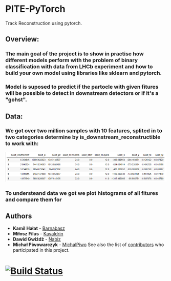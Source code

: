 # PITE-PyTorch
Track Reconstruction using pytorch.

## Overview:

### The main goal of the project is to show in practise how different models perform with the problem of binary classification with data from LHCb experiment and how to build your own model using libraries like sklearn and pytorch.

### Model is suposed to predict if the partocle with given fitures will be possible to detect in downstream detectors or if it's a "gohst".

## Data:
### We got over two million samples with 10 features, splited in to two categories determine by **is_downstream_reconstructible** to work with:
![](data.png)

### To understeand data we got we plot histograms of all fitures and compare them for   
## Authors

* **Kamil Hałat** - [Barnabasz](https://github.com/Barnabasz)
* **Miłosz Filus** - [Kavaldrin](https://github.com/Kavaldrin)
* **Dawid Gwiżdż** - [Nabiz](https://github.com/Nabiz)
* **Michał Piwowarczyk** - [MichalPiwo](https://github.com/MichalPiwo)
See also the list of [contributors](https://github.com/Kavaldrin/PITE-PyTorch/contributors) who participated in this project.



# [![Build Status](https://travis-ci.com/Kavaldrin/PITE-PyTorch.svg?branch=master)](https://travis-ci.com/Kavaldrin/PITE-PyTorch)
  
